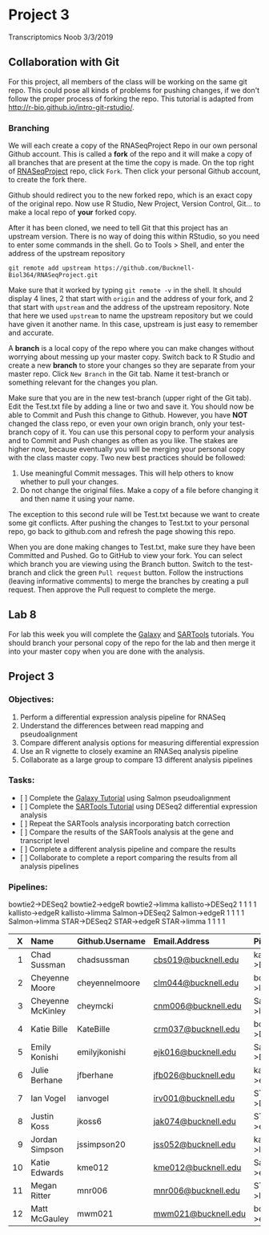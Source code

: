 Project 3
================
Transcriptomics Noob
3/3/2019

Collaboration with Git
----------------------

For this project, all members of the class will be working on the same git repo. This could pose all kinds of problems for pushing changes, if we don't follow the proper process of forking the repo. This tutorial is adapted from <http://r-bio.github.io/intro-git-rstudio/>.

### Branching

We will each create a copy of the RNASeqProject Repo in our own personal Github account. This is called a **fork** of the repo and it will make a copy of all branches that are present at the time the copy is made. On the top right of [RNASeqProject](https://github.com/Bucknell-Biol364/RNASeqProject) repo, click `Fork`. Then click your personal Github account, to create the fork there.

Github should redirect you to the new forked repo, which is an exact copy of the original repo. Now use R Studio, New Project, Version Control, Git... to make a local repo of **your** forked copy.

After it has been cloned, we need to tell Git that this project has an upstream version. There is no way of doing this within RStudio, so you need to enter some commands in the shell. Go to Tools &gt; Shell, and enter the address of the upstream repository

`git remote add upstream https://github.com/Bucknell-Biol364/RNASeqProject.git`

Make sure that it worked by typing `git remote -v` in the shell. It should display 4 lines, 2 that start with `origin` and the address of your fork, and 2 that start with `upstream` and the address of the upstream repository. Note that here we used `upstream` to name the upstream repository but we could have given it another name. In this case, upstream is just easy to remember and accurate.

A **branch** is a local copy of the repo where you can make changes without worrying about messing up your master copy. Switch back to R Studio and create a new **branch** to store your changes so they are separate from your master repo. Click `New Branch` in the Git tab. Name it test-branch or something relevant for the changes you plan.

Make sure that you are in the new test-branch (upper right of the Git tab). Edit the Test.txt file by adding a line or two and save it. You should now be able to Commit and Push this change to Github. However, you have **NOT** changed the class repo, or even your own origin branch, only your test-branch copy of it. You can use this personal copy to perform your analysis and to Commit and Push changes as often as you like. The stakes are higher now, because eventually you will be merging your personal copy with the class master copy. Two new best practices should be followed:

1.  Use meaningful Commit messages. This will help others to know whether to pull your changes.
2.  Do not change the original files. Make a copy of a file before changing it and then name it using your name.

The exception to this second rule will be Test.txt because we want to create some git conflicts. After pushing the changes to Test.txt to your personal repo, go back to github.com and refresh the page showing this repo.

When you are done making changes to Test.txt, make sure they have been Committed and Pushed. Go to GitHub to view your fork. You can select which branch you are viewing using the Branch button. Switch to the test-branch and click the green `Pull request` button. Follow the instructions (leaving informative comments) to merge the branches by creating a pull request. Then approve the Pull request to complete the merge.

Lab 8
-----

For lab this week you will complete the [Galaxy](1-Galaxy.md) and [SARTools](2-SARTools.md) tutorials. You should branch your personal copy of the repo for the lab and then merge it into your master copy when you are done with the analysis.

Project 3
---------

### Objectives:

1.  Perform a differential expression analysis pipeline for RNASeq
2.  Understand the differences between read mapping and pseudoalignment
3.  Compare different analysis options for measuring differential expression
4.  Use an R vignette to closely examine an RNASeq analysis pipeline
5.  Collaborate as a large group to compare 13 different analysis pipelines

### Tasks:

-   \[ \] Complete the [Galaxy Tutorial](1-Galaxy.md) using Salmon pseudoalignment
-   \[ \] Complete the [SARTools Tutorial](2-SARTools.md) using DESeq2 differential expression analysis
-   \[ \] Repeat the SARTools analysis incorporating batch correction
-   \[ \] Compare the results of the SARTools analysis at the gene and transcript level
-   \[ \] Complete a different analysis pipeline and compare the results
-   \[ \] Collaborate to complete a report comparing the results from all analysis pipelines

### Pipelines:

bowtie2-&gt;DESeq2 bowtie2-&gt;edgeR bowtie2-&gt;limma kallisto-&gt;DESeq2 1 1 1 1 kallisto-&gt;edgeR kallisto-&gt;limma Salmon-&gt;DESeq2 Salmon-&gt;edgeR 1 1 1 1 Salmon-&gt;limma STAR-&gt;DESeq2 STAR-&gt;edgeR STAR-&gt;limma 1 1 1 1

|    X| Name              | Github.Username | Email.Address         | Pipeline            |
|----:|:------------------|:----------------|:----------------------|:--------------------|
|    1| Chad Sussman      | chadsussman     | <cbs019@bucknell.edu> | kallisto-&gt;DESeq2 |
|    2| Cheyenne Moore    | cheyennelmoore  | <clm044@bucknell.edu> | bowtie2-&gt;limma   |
|    3| Cheyenne McKinley | cheymcki        | <cnm006@bucknell.edu> | Salmon-&gt;limma    |
|    4| Katie Bille       | KateBille       | <crm037@bucknell.edu> | bowtie2-&gt;DESeq2  |
|    5| Emily Konishi     | emilyjkonishi   | <ejk016@bucknell.edu> | Salmon-&gt;DESeq2   |
|    6| Julie Berhane     | jfberhane       | <jfb026@bucknell.edu> | kallisto-&gt;edgeR  |
|    7| Ian Vogel         | ianvogel        | <irv001@bucknell.edu> | STAR-&gt;DESeq2     |
|    8| Justin Koss       | jkoss6          | <jak074@bucknell.edu> | STAR-&gt;edgeR      |
|    9| Jordan Simpson    | jssimpson20     | <jss052@bucknell.edu> | kallisto-&gt;limma  |
|   10| Katie Edwards     | kme012          | <kme012@bucknell.edu> | Salmon-&gt;edgeR    |
|   11| Megan Ritter      | mnr006          | <mnr006@bucknell.edu> | STAR-&gt;limma      |
|   12| Matt McGauley     | mwm021          | <mwm021@bucknell.edu> | bowtie2-&gt;edgeR   |
